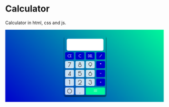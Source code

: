 # Calculator
Calculator in html, css and js.

<img heigth="500em" src="https://github.com/MatheusGomesNeto/Calculator/blob/main/images/calculator.png" alt="Calculator image">
